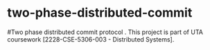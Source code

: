 # two-phase-distributed-commit
#Two phase distributed commit protocol . This project is part of UTA coursework [2228-CSE-5306-003 - Distributed Systems].
